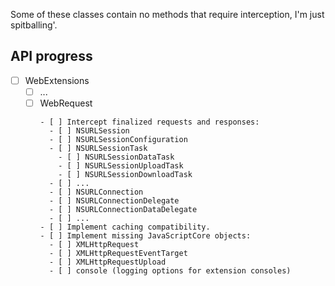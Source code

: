 Some of these classes contain no methods that require interception, I'm just spitballing'.



## API progress

- [ ] WebExtensions
  - [ ] ...
  - [ ] WebRequest
    ~~~~~~~~~~~~~~~~~~~~~~~~~~~~~~~~~~~~~~~~~~~~~~~~
    - [ ] Intercept finalized requests and responses:
      - [ ] NSURLSession
      - [ ] NSURLSessionConfiguration
      - [ ] NSURLSessionTask
        - [ ] NSURLSessionDataTask
        - [ ] NSURLSessionUploadTask
        - [ ] NSURLSessionDownloadTask
      - [ ] ...
      - [ ] NSURLConnection
      - [ ] NSURLConnectionDelegate
      - [ ] NSURLConnectionDataDelegate
      - [ ] ...
    - [ ] Implement caching compatibility.
    - [ ] Implement missing JavaScriptCore objects:
      - [ ] XMLHttpRequest
      - [ ] XMLHttpRequestEventTarget
      - [ ] XMLHttpRequestUpload
      - [ ] console (logging options for extension consoles)


